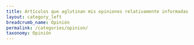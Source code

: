 ```yaml
---
title: Artículos que aglutinan mis opiniones relativamente informadas
layout: category_left
breadcrumb_name: Opinión
permalink: /categories/opinion/
taxonomy: Opinión
---
```


